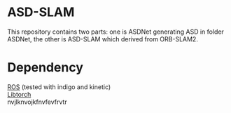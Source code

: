 # ASD-SLAM
This repository contains two parts: one is ASDNet generating ASD in folder ASDNet, the other is ASD-SLAM which derived from ORB-SLAM2.
# Dependency
[ROS](http://wiki.ros.org/ROS/Installation) (tested with indigo and kinetic)  
[Libtorch](https://github.com/pytorch/pytorch)  
    nvjlknvojkfnvfevfrvtr
    
